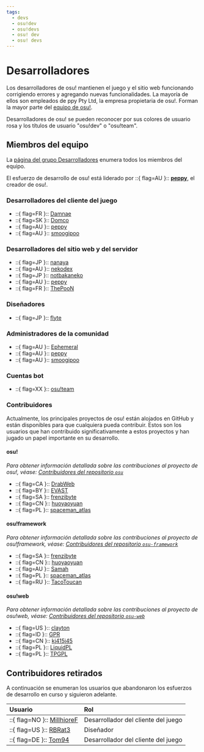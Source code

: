 ```yaml
---
tags:
  - devs
  - osu!dev
  - osu!devs
  - osu! dev
  - osu! devs
---
```


# Desarrolladores

Los desarrolladores de osu! mantienen el juego y el sitio web funcionando corrigiendo errores y agregando nuevas funcionalidades. La mayoría de ellos son empleados de ppy Pty Ltd, la empresa propietaria de osu!. Forman la mayor parte del [equipo de osu!](/wiki/People/The_Team).

Desarrolladores de osu! se pueden reconocer por sus colores de usuario rosa y los títulos de usuario "osu!dev" o "osu!team".

## Miembros del equipo

La [página del grupo Desarrolladores](https://osu.ppy.sh/groups/11) enumera todos los miembros del equipo.

El esfuerzo de desarrollo de osu! está liderado por ::{ flag=AU }:: **[peppy](https://osu.ppy.sh/users/2)**, el creador de osu!.

### Desarrolladores del cliente del juego

- ::{ flag=FR }:: [Damnae](https://osu.ppy.sh/users/989377)
- ::{ flag=SK }:: [Domco](https://osu.ppy.sh/users/3562660)
- ::{ flag=AU }:: [peppy](https://osu.ppy.sh/users/2)
- ::{ flag=AU }:: [smoogipoo](https://osu.ppy.sh/users/1040328)

### Desarrolladores del sitio web y del servidor

- ::{ flag=JP }:: [nanaya](https://osu.ppy.sh/users/2387883)
- ::{ flag=AU }:: [nekodex](https://osu.ppy.sh/users/102)
- ::{ flag=JP }:: [notbakaneko](https://osu.ppy.sh/users/10751776)
- ::{ flag=AU }:: [peppy](https://osu.ppy.sh/users/2)
- ::{ flag=FR }:: [ThePooN](https://osu.ppy.sh/users/718454)

### Diseñadores

- ::{ flag=JP }:: [flyte](https://osu.ppy.sh/users/3103765)

### Administradores de la comunidad

- ::{ flag=AU }:: [Ephemeral](https://osu.ppy.sh/users/102335)
- ::{ flag=AU }:: [peppy](https://osu.ppy.sh/users/2)
- ::{ flag=AU }:: [smoogipoo](https://osu.ppy.sh/users/1040328)

### Cuentas bot

- ::{ flag=XX }:: [osu!team](https://osu.ppy.sh/users/4341397)

### Contribuidores

Actualmente, los principales proyectos de osu! están alojados en GitHub y están disponibles para que cualquiera pueda contribuir. Estos son los usuarios que han contribuido significativamente a estos proyectos y han jugado un papel importante en su desarrollo.

#### osu!

*Para obtener información detallada sobre las contribuciones al proyecto de osu!, véase: [Contribuidores del repositorio `osu`](https://github.com/ppy/osu/graphs/contributors)*

- ::{ flag=CA }:: [DrabWeb](https://osu.ppy.sh/users/6946022)
- ::{ flag=BY }:: [EVAST](https://osu.ppy.sh/users/8195163)
- ::{ flag=SA }:: [frenzibyte](https://osu.ppy.sh/users/14210502)
- ::{ flag=CN }:: [huoyaoyuan](https://osu.ppy.sh/users/2428732)
- ::{ flag=PL }:: [spaceman\_atlas](https://osu.ppy.sh/users/3035836)

#### osu!framework

*Para obtener información detallada sobre las contribuciones al proyecto de osu!framework, véase: [Contribuidores del repositorio `osu-framework`](https://github.com/ppy/osu-framework/graphs/contributors)*

- ::{ flag=SA }:: [frenzibyte](https://osu.ppy.sh/users/14210502)
- ::{ flag=CN }:: [huoyaoyuan](https://osu.ppy.sh/users/2428732)
- ::{ flag=AU }:: [Samah](https://osu.ppy.sh/users/343490)
- ::{ flag=PL }:: [spaceman\_atlas](https://osu.ppy.sh/users/3035836)
- ::{ flag=RU }:: [TacoToucan](https://osu.ppy.sh/users/1326350)

#### osu!web

*Para obtener información detallada sobre las contribuciones al proyecto de osu!web, véase: [Contribuidores del repositorio `osu-web`](https://github.com/ppy/osu-web/graphs/contributors)*

- ::{ flag=US }:: [clayton](https://osu.ppy.sh/users/3666350)
- ::{ flag=ID }:: [GPR](https://osu.ppy.sh/users/10721349)
- ::{ flag=CN }:: [kj415j45](https://osu.ppy.sh/users/9367540)
- ::{ flag=PL }:: [LiquidPL](https://osu.ppy.sh/users/5044384)
- ::{ flag=PL }:: [TPGPL](https://osu.ppy.sh/users/3944705)

## Contribuidores retirados

A continuación se enumeran los usuarios que abandonaron los esfuerzos de desarrollo en curso y siguieron adelante.

| Usuario | Rol |
| :-- | :-- |
| ::{ flag=NO }:: [MillhioreF](https://osu.ppy.sh/users/941094) | Desarrollador del cliente del juego |
| ::{ flag=US }:: [RBRat3](https://osu.ppy.sh/users/307202) | Diseñador |
| ::{ flag=DE }:: [Tom94](https://osu.ppy.sh/users/1857058) | Desarrollador del cliente del juego |
